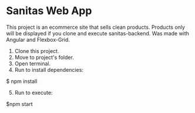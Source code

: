 # Sanitas Web App

This project is an ecommerce site that sells clean products. Products only will be displayed if you clone and execute sanitas-backend.
Was made with Angular and Flexbox-Grid.

1. Clone this project.
2. Move to project's folder.
3. Open terminal.
4. Run to install dependencies: 

$ npm install

5. Run to execute:

$npm start
